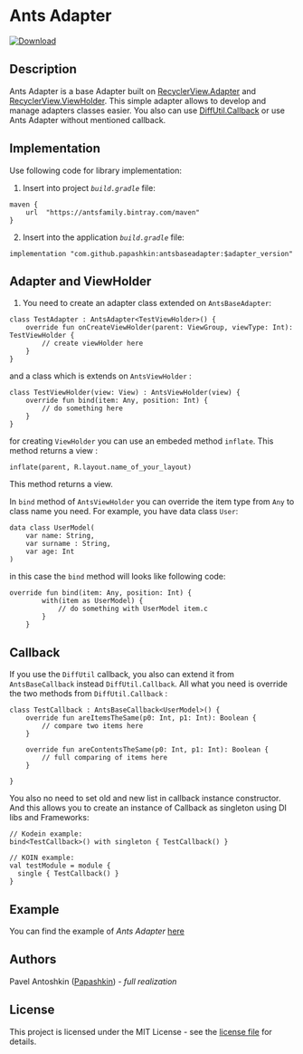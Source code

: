 # Ants Adapter
[ ![Download](https://api.bintray.com/packages/antsfamily/maven/AntsBaseAdapter/images/download.svg?version=1.0.0) ](https://bintray.com/antsfamily/maven/AntsBaseAdapter/1.0.0/link)

## Description
Ants Adapter is a base Adapter built on [RecyclerView.Adapter](https://developer.android.com/reference/android/support/v7/widget/RecyclerView.Adapter) and [RecyclerView.ViewHolder](https://developer.android.com/reference/android/support/v7/widget/RecyclerView.ViewHolder.html). This simple adapter allows to develop and manage adapters classes easier.
You also can use [DiffUtil.Callback](https://developer.android.com/reference/android/support/v7/util/DiffUtil.Callback) or use Ants Adapter without mentioned callback.

## Implementation

Use following code for library implementation:

1. Insert into project *`build.gradle`* file:
```
maven {
    url  "https://antsfamily.bintray.com/maven"
}
```

2. Insert into the application *`build.gradle`* file:
```
implementation "com.github.papashkin:antsbaseadapter:$adapter_version"
```

## Adapter and ViewHolder

1. You need to create an adapter class extended on `AntsBaseAdapter`:

```
class TestAdapter : AntsAdapter<TestViewHolder>() {
    override fun onCreateViewHolder(parent: ViewGroup, viewType: Int): TestViewHolder {
        // create viewHolder here
    }
}
```
and a class which is extends on `AntsViewHolder` :
```
class TestViewHolder(view: View) : AntsViewHolder(view) {
    override fun bind(item: Any, position: Int) {
        // do something here
    }
}
```

for creating `ViewHolder` you can use an embeded method `inflate`. This method returns a view :
```
inflate(parent, R.layout.name_of_your_layout)
```
This method returns a view.


In `bind` method of `AntsViewHolder` you can override the item type from `Any` to class name you need.
For example, you have data class `User`:
```
data class UserModel(
    var name: String,
    var surname : String,
    var age: Int
)
```

in this case the `bind` method will looks like following code:
```
override fun bind(item: Any, position: Int) {
        with(item as UserModel) {
            // do something with UserModel item.c
        }
    }
```

## Callback

If you use the `DiffUtil` callback, you also can extend it from `AntsBaseCallback` instead `DiffUtil.Callback`.
All what you need is override the two methods from `DiffUtil.Callback` :
```
class TestCallback : AntsBaseCallback<UserModel>() {
    override fun areItemsTheSame(p0: Int, p1: Int): Boolean {
        // compare two items here
    }

    override fun areContentsTheSame(p0: Int, p1: Int): Boolean {
        // full comparing of items here 
    }

}
```
You also no need to set old and new list in callback instance constructor.
And this allows you to create an instance of Callback as singleton using DI libs and Frameworks:

```
// Kodein example:
bind<TestCallback>() with singleton { TestCallback() }

// KOIN example:
val testModule = module { 
  single { TestCallback() } 
}
```
## Example
You can find the example of *Ants Adapter* [here](sample)


## Authors
Pavel Antoshkin ([Papashkin](https://github.com/Papashkin)) - *full realization*


## License
This project is licensed under the MIT License - see the [license file](LICENSE.md) for details.
